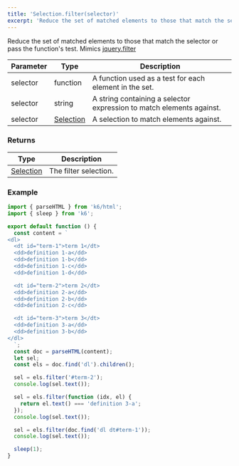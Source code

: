 ```yaml
---
title: 'Selection.filter(selector)'
excerpt: 'Reduce the set of matched elements to those that match the selector or pass the function test.'
---
```


Reduce the set of matched elements to those that match the selector or pass the function's test.
Mimics [jquery.filter](https://api.jquery.com/filter/)

| Parameter | Type                                                 | Description                                                          |
| --------- | ---------------------------------------------------- | -------------------------------------------------------------------- |
| selector  | function                                             | A function used as a test for each element in the set.               |
| selector  | string                                               | A string containing a selector expression to match elements against. |
| selector  | [Selection](/javascript-api/v0.31/k6-html/selection) | A selection to match elements against.                               |

### Returns

| Type                                                 | Description           |
| ---------------------------------------------------- | --------------------- |
| [Selection](/javascript-api/v0.31/k6-html/selection) | The filter selection. |

### Example

<CodeGroup labels={[]}>

```javascript
import { parseHTML } from 'k6/html';
import { sleep } from 'k6';

export default function () {
  const content = `
<dl>
  <dt id="term-1">term 1</dt>
  <dd>definition 1-a</dd>
  <dd>definition 1-b</dd>
  <dd>definition 1-c</dd>
  <dd>definition 1-d</dd>

  <dt id="term-2">term 2</dt>
  <dd>definition 2-a</dd>
  <dd>definition 2-b</dd>
  <dd>definition 2-c</dd>

  <dt id="term-3">term 3</dt>
  <dd>definition 3-a</dd>
  <dd>definition 3-b</dd>
</dl>
  `;
  const doc = parseHTML(content);
  let sel;
  const els = doc.find('dl').children();

  sel = els.filter('#term-2');
  console.log(sel.text());

  sel = els.filter(function (idx, el) {
    return el.text() === 'definition 3-a';
  });
  console.log(sel.text());

  sel = els.filter(doc.find('dl dt#term-1'));
  console.log(sel.text());

  sleep(1);
}
```

</CodeGroup>
